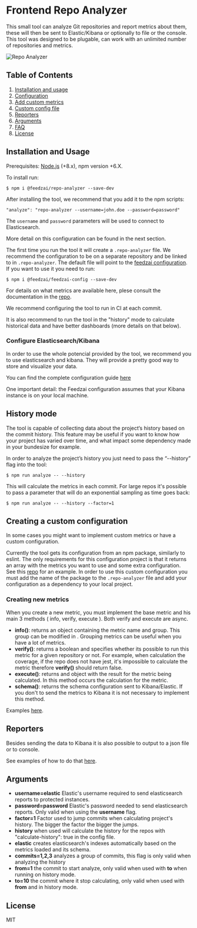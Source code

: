# Frontend Repo Analyzer

This small tool can analyze Git repositories and report metrics about them, these will then be sent to Elastic/Kibana or optionally to file or the console.
This tool was designed to be plugable, can work with an unlimited number of repositories and metrics.

![Repo Analyzer](https://github.com/feedzai/repo-analyzer/blob/master/repo-analyzer.png?raw=true)

## Table of Contents
1. [Installation and usage ](#installation-and-usage)
2. [Configuration](#configuration)
3. [Add custom metrics](#add-custom-metrics)
4. [Custom config file](#custom-config-file)
5. [Reporters](#reporters)
6. [Arguments](#arguments)
7. [FAQ](#faq)
8. [License](#license)


## Installation and Usage

Prerequisites: [Node.js](https://nodejs.org/en/) (+8.x), npm version +6.X.

To install run:

`$ npm i @feedzai/repo-analyzer --save-dev`

After installing the tool, we recommend that you add it to the npm scripts:

`"analyze": "repo-analyzer --username=john.doe --password=password"`

The `username` and `password` parameters will be used to connect to Elasticsearch.

More detail on this configuration can be found in the next section.

The first time you run the tool it will create a `.repo-analyzer` file. We recommend the configuration to be on a separate repository and be linked to in `.repo-analyzer`. The default file will point to the [feedzai configuration](https://github.com/feedzai/repo-analyzer-feedzai-config). If you want to use it you need to run:

`$ npm i @feedzai/feedzai-config --save-dev`

For details on what metrics are available here, plese consult the documentation in the [repo](https://github.com/feedzai/repo-analyzer-feedzai-config).

We recommend configuring the tool to run in CI at each commit.

It is also recommend to run the tool in the "history" mode to calculate historical data and have better dashboards (more details on that below).

### Configure Elasticsearch/Kibana

In order to use the whole potencial provided by the tool, we recommend you to use elasticsearch and kibana. They will provide a pretty good way to store and visualize your data.

You can find the complete configuration guide [here](https://github.com/feedzai/repo-analyzer-feedzai-config/blob/master/elastic.md)

One important detail: the Feedzai configuration assumes that your Kibana instance is on your local machine.

## History mode

The tool is capable of collecting data about the project‘s history based on the commit history. 
This feature may be useful if you want to know how your project has varied over time, and what impact some dependency made in your bundesize for example.

In order to analyze the project’s history you just need to pass the “--history” flag into the tool:

`$ npm run analyze -- --history`

This will calculate the metrics in each commit. For large repos it's possible to pass a parameter that will do an exponential sampling as time goes back:

`$ npm run analyze -- --history --factor=1`

## Creating a custom configuration

In some cases you might want to implement custom metrics or have a custom configuration.

Currently the tool gets its configuration from an npm package, similarly to eslint. 
The only requirements for this configuration project is that it returns an array with the metrics you want to use and some extra configuration. See this [repo](https://github.com/feedzai/repo-analyzer-feedzai-config) for an example.
In order to use this custom configuration you must add the name of the package to the `.repo-analyzer` file and add your configuration as a dependency to your local project.

### Creating new metrics

When you create a new metric, you must implement the base metric and his main 3 methods ( info, verify, execute ). Both verify and execute are async.
- **info()**: returns an object containing the metric name and group. This group can be modified in <file>. Grouping metrics can be useful when you have a lot of metrics.
- **verify()**: returns a boolean and specifies whether its possible to run this metric for a given repository or not. For example, when calculation the coverage, if the repo does not have jest, it's impossible to calculate the metric therefore **verify()** should return false.
- **execute()**: returns and object with the result for the metric being calculated. In this method occurs the calculation for the metric.
- **schema()**: returns the schema configuration sent to Kibana/Elastic. If you don't to send the metrics to Kibana it is not necessary to implement this method.
    
Examples [here](https://github.com/feedzai/repo-analyzer-feedzai-config/tree/master/metrics).

 ## Reporters

Besides sending the data to Kibana it is also possible to output to a json file or to console.

See examples of how to do that [here](https://github.com/feedzai/repo-analyzer-feedzai-config/blob/master/index.js).

## Arguments

- **username=elastic**  Elastic's username required to send elasticsearch reports to protected instances.
- **password=password** Elastic's password needed to send elasticsearch reports. Only valid when using the **username** flag.
- **factor=1** Factor used to jump commits when calculating project's history. The bigger the factor the bigger the jumps.
- **history** when used will calculate the history for the repos with "calculate-history": true in the config file.
- **elastic** creates elasticsearch's indexes automatically based on the metrics loaded and its schema.
- **commits=1,2,3** analyzes a group of commits, this flag is only valid when analyzing the history
- **from=1** the commit to start analyze, only valid when used with **to** when running on history mode.
- **to=10** the commit where it stop calculating, only valid when used with **from** and in history mode.
## License

MIT

